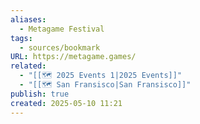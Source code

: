 ```yaml
---
aliases:
  - Metagame Festival
tags:
  - sources/bookmark
URL: https://metagame.games/
related:
  - "[[🗺️ 2025 Events 1|2025 Events]]"
  - "[[🗺️ San Fransisco|San Fransisco]]"
publish: true
created: 2025-05-10 11:21
---
```

